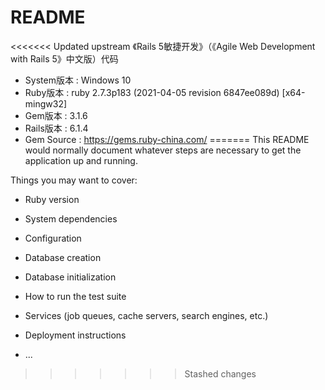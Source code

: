 # README

<<<<<<< Updated upstream
《Rails 5敏捷开发》（《Agile Web Development with Rails 5》中文版）代码

* System版本 : Windows 10
* Ruby版本 : ruby 2.7.3p183 (2021-04-05 revision 6847ee089d) [x64-mingw32]
* Gem版本 : 3.1.6
* Rails版本 : 6.1.4
* Gem Source : https://gems.ruby-china.com/
=======
This README would normally document whatever steps are necessary to get the
application up and running.

Things you may want to cover:

* Ruby version

* System dependencies

* Configuration

* Database creation

* Database initialization

* How to run the test suite

* Services (job queues, cache servers, search engines, etc.)

* Deployment instructions

* ...
>>>>>>> Stashed changes
